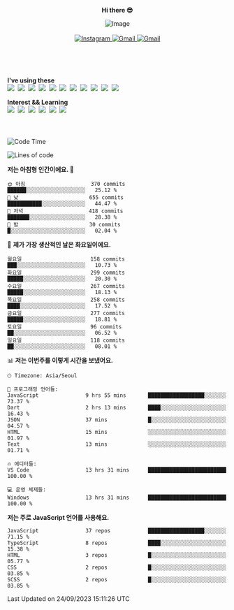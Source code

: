 <p align="center">
  <strong>Hi there 😎</strong>
</p>
<p align="center">
 <img src="https://github.com/newri0807/newri0807/assets/51315988/4a6fb530-b6e7-4156-ae8c-bd620836a7cc" alt="Image" align="center"/>
  <br/>
  <br/>
  <a href="https://www.instagram.com/_nm.87/">
    <img src="https://img.shields.io/badge/-Instagram-dd2a7b?style=flat-squaree&logo=instagram&logoColor=white" alt="Instagram" />
  </a>
  <a href="mailto:newri0807@gmail.com">
    <img src="https://img.shields.io/badge/-Gmail-d14836?style=flat-squaree&logo=Gmail&logoColor=white" alt="Gmail" />
  </a>
  <a href="https://twitter.com/Irwen215">
    <img src="https://img.shields.io/badge/Twitter-1DA1F2?style=flat-squaree&logo=twitter&logoColor=white" alt="Gmail" />
  </a>  
</p>

 
 
</p>
<br/>
<br/>
<br/>
<p align="left">
  <strong>I've using these </strong>
  <br/>
  <img src="https://img.shields.io/badge/Html5-E34F26?style=flat-square&logo=html5&logoColor=white"/></a>&nbsp 
  <img src="https://img.shields.io/badge/css-1572B6?style=flat-square&logo=css3&logoColor=white"/></a>&nbsp 
  <img src="https://img.shields.io/badge/Bootstrap-7952B3?style=flat-square&logo=Bootstrap&logoColor=white"/></a>&nbsp 
  <img src="https://img.shields.io/badge/Tailwind CSS-06B6D4?style=flat-square&amp;logo=Tailwind CSS&amp;logoColor=white"></a>&nbsp 
  <img src="https://img.shields.io/badge/Javascript-ffb13b?style=flat-square&logo=javascript&logoColor=white"/></a>&nbsp 
  <img src="https://img.shields.io/badge/jquery-0769AD?style=flat-square&logo=jquery&logoColor=white"/></a>&nbsp 
  <img src="https://img.shields.io/badge/C Sharp-239120?style=flat-square&logo=C Sharp&logoColor=white"/></a>&nbsp 
  <img src="https://img.shields.io/badge/.NET-512BD4?style=flat-square&logo=.NET&logoColor=white"/></a>&nbsp 
  <img src="https://img.shields.io/badge/MicrosoftSQLServer-CC2927?style=flat-square&logo=microsoft&logoColor=white"/></a>&nbsp
  <img src="https://img.shields.io/badge/Firebase-FFCA28?style=flat-square&logo=firebase&logoColor=white"/></a>&nbsp 
  <img src="https://img.shields.io/badge/react-61DAFB?style=flat-square&logo=react&logoColor=white"/></a>&nbsp  
</p>

<p align="left">
  <strong>Interest && Learning</strong>
  <br/>
  <img src="https://img.shields.io/badge/TypeScript-3178C6?style=flat-square&logo=TypeScript&logoColor=white"/>&nbsp 
  <img src="https://img.shields.io/badge/Next.js-000000?style=flat-square&logo=Next.js&logoColor=white"/></a>&nbsp 
  <img src="https://img.shields.io/badge/Node.js-339933?style=flat-square&logo=node.js&logoColor=white"/></a>&nbsp 
  <img src="https://img.shields.io/badge/MySQL-4479A1?style=flat-square&logo=MySQL&logoColor=white"/></a>&nbsp 
  <img src="https://img.shields.io/badge/Java-007396?style=flat-square&logo=Java&logoColor=white"/></a>&nbsp
  <img src="https://img.shields.io/badge/Sass-CC6699?style=flat-square&logo=Sass&logoColor=white"/></a>&nbsp 
</p>

&nbsp;
&nbsp;
###

<!--START_SECTION:waka-->
![Code Time](http://img.shields.io/badge/Code%20Time-439%20hrs%2033%20mins-blue)

![Lines of code](https://img.shields.io/badge/%EC%A0%80%EB%8A%94%20%EC%97%AC%ED%83%9C%EA%B9%8C%EC%A7%80%20-1.5%20million%20%EC%A4%84%EC%9D%98%20%EC%BD%94%EB%93%9C%EB%A5%BC%20%EC%9E%91%EC%84%B1%ED%96%88%EC%96%B4%EC%9A%94.-blue)

**저는 아침형 인간이에요. 🐤** 

```text
🌞 아침                     370 commits         ██████░░░░░░░░░░░░░░░░░░░   25.12 % 
🌆 낮　                     655 commits         ███████████░░░░░░░░░░░░░░   44.47 % 
🌃 저녁                     418 commits         ███████░░░░░░░░░░░░░░░░░░   28.38 % 
🌙 밤　                     30 commits          █░░░░░░░░░░░░░░░░░░░░░░░░   02.04 % 
```
📅 **제가 가장 생산적인 날은 화요일이에요.** 

```text
월요일                      158 commits         ███░░░░░░░░░░░░░░░░░░░░░░   10.73 % 
화요일                      299 commits         █████░░░░░░░░░░░░░░░░░░░░   20.30 % 
수요일                      267 commits         █████░░░░░░░░░░░░░░░░░░░░   18.13 % 
목요일                      258 commits         ████░░░░░░░░░░░░░░░░░░░░░   17.52 % 
금요일                      277 commits         █████░░░░░░░░░░░░░░░░░░░░   18.81 % 
토요일                      96 commits          ██░░░░░░░░░░░░░░░░░░░░░░░   06.52 % 
일요일                      118 commits         ██░░░░░░░░░░░░░░░░░░░░░░░   08.01 % 
```


📊 **저는 이번주를 이렇게 시간을 보냈어요.** 

```text
🕑︎ Timezone: Asia/Seoul

💬 프로그래밍 언어들: 
JavaScript               9 hrs 55 mins       ██████████████████░░░░░░░   73.37 % 
Dart                     2 hrs 13 mins       ████░░░░░░░░░░░░░░░░░░░░░   16.43 % 
JSON                     37 mins             █░░░░░░░░░░░░░░░░░░░░░░░░   04.57 % 
HTML                     15 mins             ░░░░░░░░░░░░░░░░░░░░░░░░░   01.97 % 
Text                     13 mins             ░░░░░░░░░░░░░░░░░░░░░░░░░   01.71 % 

🔥 에디터들: 
VS Code                  13 hrs 31 mins      █████████████████████████   100.00 % 

💻 운영 체제들: 
Windows                  13 hrs 31 mins      █████████████████████████   100.00 % 
```

**저는 주로 JavaScript 언어를 사용해요.** 

```text
JavaScript               37 repos            ██████████████████░░░░░░░   71.15 % 
TypeScript               8 repos             ████░░░░░░░░░░░░░░░░░░░░░   15.38 % 
HTML                     3 repos             █░░░░░░░░░░░░░░░░░░░░░░░░   05.77 % 
CSS                      2 repos             █░░░░░░░░░░░░░░░░░░░░░░░░   03.85 % 
SCSS                     2 repos             █░░░░░░░░░░░░░░░░░░░░░░░░   03.85 % 
```




 Last Updated on 24/09/2023 15:11:26 UTC
<!--END_SECTION:waka-->
